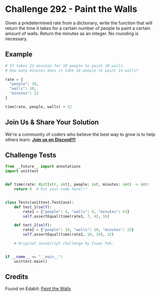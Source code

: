 # Challenge 292 - Paint the Walls

Given a predetermined rate from a dictionary, write the function that will return the time it takes for a certain number of people to paint a certain amount of walls. Return the minutes as an integer. No rounding is necessary.

## Example
```python
# It takes 22 minutes for 10 people to paint 10 walls.
# How many minutes does it take 14 people to paint 14 walls?

rate = {
  "people": 10,
  "walls": 10,
  "minutes": 22
}

time(rate, people, walls) ➞ 22
```
## Join Us & Share Your Solution

We're a community of coders who believe the best way to grow is to help others learn. **[Join us on Discord!!!](https://discord.gg/sfHykntuGy)**

## Challenge Tests
```python
from __future__ import annotations
import unittest


def time(rate: dict[str, int], people: int, minutes: int) -> int:
    return 0  # Put your code here!!!


class Tests(unittest.TestCase):
    def test_1(self):
        rate1 = {"people": 4, "walls": 9, "minutes": 63}
        self.assertEqual(time(rate1, 7, 4), 16)

    def test_2(self):
        rate2 = {"people": 10, "walls": 10, "minutes": 22}
        self.assertEqual(time(rate2, 10, 10), 22)

    # Original JavaScript challenge by Isaac Pak.


if __name__ == "__main__":
    unittest.main()
```
## Credits

Found on Edabit: [Paint the Walls](https://edabit.com/challenge/W8imhL66osEpK2ANs)

